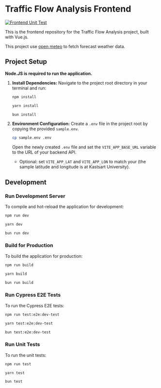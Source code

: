 # Traffic Flow Analysis Frontend

[![Frontend Unit Test](https://github.com/OmegaOoh/traffic-flow-analysis/actions/workflows/node_frontend_unit_test.yml/badge.svg)](https://github.com/OmegaOoh/traffic-flow-analysis/actions/workflows/node_frontend_unit_test.yml)

This is the frontend repository for the Traffic Flow Analysis project, built with Vue.js.

This project use [open meteo](https://open-meteo.com) to fetch forecast weather data.

## Project Setup

**Node.JS is required to run the application.**

1.  **Install Dependencies:**
    Navigate to the project root directory in your terminal and run:
    
    ```sh
    npm install
    ```
    
    ```sh
    yarn install
    ```
    
    ```sh
    bun install
    ```

2.  **Environment Configuration:**
    Create a `.env` file in the project root by copying the provided `sample.env`.
    ```sh
    cp sample.env .env
    ```
    Open the newly created `.env` file and set the `VITE_APP_BASE_URL` variable to the URL of your backend API.
    
    * Optional: set `VITE_APP_LAT` and `VITE_APP_LON` to match your (the sample latitude and longitude is at Kastsart University).

## Development

### Run Development Server

To compile and hot-reload the application for development:

```sh
npm run dev
```

```sh
yarn dev
```

```sh
bun run dev
```

### Build for Production

To build the application for production:

```sh
npm run build
```

```sh
yarn build
```

```sh
bun run build
```

### Run Cypress E2E Tests

To run the Cypress E2E tests:

```sh
npm run test:e2e:dev-test
```

```sh
yarn test:e2e:dev-test
```

```sh
bun test:e2e:dev-test
```

### Run Unit Tests

To run the unit tests:

```sh
npm run test
```

```sh
yarn test
```

```sh
bun test
```

